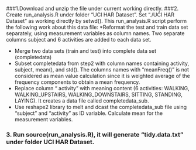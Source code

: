 ###1.Download and unzip the file under current working directly. 
###2. Create run_analysis.R under folder “UCI HAR Dataset”. Set “./UCI HAR Dataset” as working directly by setwd().
This run_analysis.R script perform the following work about this data file:
  *Reformat the test and train data set separately, using measurement variables as column names. Two separate columns subject  and 6 activities are added to each data set.
  * Merge two data sets (train and test) into complete data set (completedata)
  * Subset completedata from step2 with column names containing activity, subject, mean(), and std(). The columns names with   “meanFreq()” is not considered as mean value calculation since it is weighted average of the frequency components to obtain a mean frequency.
  * Replace column “ activity” with meaning content (6 activities: WALKING, WALKING_UPSTAIRS, WALKING_DOWNSTAIRS, SITTING, STANDING, LAYING). It creates a data file called completedata_sub.
  * Use reshape2 library to melt and dcast the completedata_sub file using “subject” and “activity” as ID variable. Calculate mean for the measurement variables. 
### 3. Run source(run_analysis.R), it will generate “tidy.data.txt” under folder UCI HAR Dataset.



